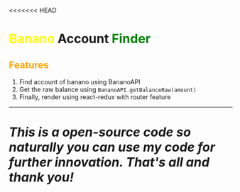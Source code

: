 <<<<<<< HEAD
# <span style='color:yellow'>Banano</span> Account <span style='color:green'>Finder</span>

## <span style='color:orange'>Features</span>

1. Find account of banano using BananoAPI
2. Get the raw balance using ```BananoAPI.getBalanceRaw(amount)```
3. Finally, render using react-redux with router feature

---

*This is a open-source code so naturally you can use my code for further innovation. That's all and thank you!*
=======